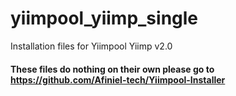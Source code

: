 # yiimpool_yiimp_single
Installation files for Yiimpool Yiimp v2.0

#### These files do nothing on their own please go to https://github.com/Afiniel-tech/Yiimpool-Installer
